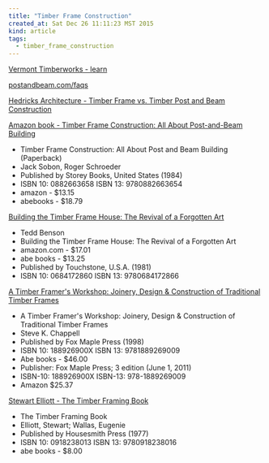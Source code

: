 ```yaml
---
title: "Timber Frame Construction"
created_at: Sat Dec 26 11:11:23 MST 2015
kind: article
tags:
  - timber_frame_construction
---
```


<a href="http://www.vermonttimberworks.com/learn/" target="_blank">Vermont Timberworks - learn</a>

<a href="http://www.postandbeam.com/faqs" target="_blank">postandbeam.com/faqs</a>

<a href="http://hendricksarchitect.com/architecture/timber-frame-vs-timber-post-and-beam-construction/" target="_blank">Hedricks Architecture - Timber Frame vs. Timber Post and Beam Construction</a>


<a href="http://www.amazon.com/Timber-Frame-Construction-Post-Beam/dp/0882663658" target="_blank">Amazon book - Timber Frame Construction: All About Post-and-Beam Building</a>

* Timber Frame Construction: All About Post and Beam Building (Paperback)
* Jack Sobon, Roger Schroeder
* Published by Storey Books, United States (1984)
* ISBN 10: 0882663658 ISBN 13: 9780882663654
* amazon - $13.15
* abebooks - $18.79

<a href="http://www.amazon.com/gp/product/0684172860" target="_blank">Building the Timber Frame House: The Revival of a Forgotten Art</a>

* Tedd Benson
* Building the Timber Frame House: The Revival of a Forgotten Art
* amazon.com - $17.01
* abe books - $13.25
* Published by Touchstone, U.S.A. (1981)
* ISBN 10: 0684172860 ISBN 13: 9780684172866

<a href="http://www.amazon.com/gp/product/188926900X/" target="_blank">A Timber Framer's Workshop: Joinery, Design & Construction of Traditional Timber Frames</a>

* A Timber Framer's Workshop: Joinery, Design & Construction of Traditional Timber Frames
* Steve K. Chappell
* Published by Fox Maple Press (1998)
* ISBN 10: 188926900X ISBN 13: 9781889269009
* Abe books - $46.00
* Publisher: Fox Maple Press; 3 edition (June 1, 2011)
* ISBN-10: 188926900X ISBN-13: 978-1889269009
* Amazon $25.37

<a href="http://www.amazon.com/Timber-Framing-Book-Stewart-Elliott/dp/091146932X" target="_blank">Stewart Elliott - The Timber Framing Book</a>

* The Timber Framing Book
* Elliott, Stewart; Wallas, Eugenie
* Published by Housesmith Press (1977)
* ISBN 10: 0918238013 ISBN 13: 9780918238016
* abe books - $8.00

<!--
html boilerplate
<a href="" target="_blank"></a>
<img src="" width="400px">
-->


